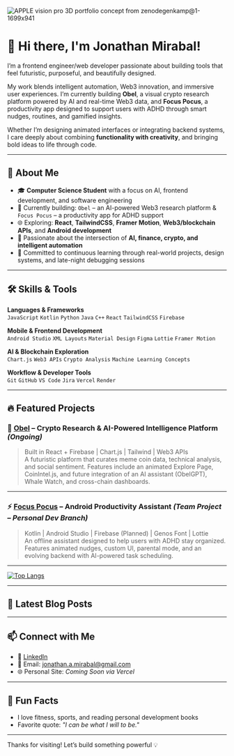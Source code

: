 
![APPLE vision pro 3D portfolio concept from zenodegenkamp@1-1699x941](https://github.com/user-attachments/assets/c5f17264-e48e-449a-aa92-445e1c7a0152)



# 👋 Hi there, I'm Jonathan Mirabal!

I’m a frontend engineer/web developer passionate about building tools that feel futuristic, purposeful, and beautifully designed.

My work blends intelligent automation, Web3 innovation, and immersive user experiences. I’m currently building **Obel**, a visual crypto research platform powered by AI and real-time Web3 data, and **Focus Pocus**, a productivity app designed to support users with ADHD through smart nudges, routines, and gamified insights.

Whether I’m designing animated interfaces or integrating backend systems, I care deeply about combining **functionality with creativity**, and bringing bold ideas to life through code.

---

## 🚀 About Me

- 🎓 **Computer Science Student** with a focus on AI, frontend development, and software engineering  
- 🧱 Currently building: `Obel` – an AI-powered Web3 research platform & `Focus Pocus` – a productivity app for ADHD support  
- 🌐 Exploring: **React**, **TailwindCSS**, **Framer Motion**, **Web3/blockchain APIs**, and **Android development**  
- 🤖 Passionate about the intersection of **AI, finance, crypto, and intelligent automation**  
- 🧠 Committed to continuous learning through real-world projects, design systems, and late-night debugging sessions  


---

## 🛠️ Skills & Tools

**Languages & Frameworks**  
`JavaScript` `Kotlin` `Python` `Java` `C++` `React` `TailwindCSS` `Firebase`

**Mobile & Frontend Development**  
`Android Studio` `XML Layouts` `Material Design` `Figma` `Lottie` `Framer Motion`

**AI & Blockchain Exploration**  
`Chart.js` `Web3 APIs` `Crypto Analysis` `Machine Learning Concepts`

**Workflow & Developer Tools**  
`Git` `GitHub` `VS Code` `Jira` `Vercel` `Render`


---

## 🔥 Featured Projects

### 🧠 [Obel](https://github.com/jonathanprogram2/obel) – Crypto Research & AI-Powered Intelligence Platform *(Ongoing)*  
> Built in React + Firebase | Chart.js | Tailwind | Web3 APIs  
A futuristic platform that curates meme coin data, technical analysis, and social sentiment. Features include an animated Explore Page, CoinIntel.js, and future integration of an AI assistant (ObelGPT), Whale Watch, and cross-chain dashboards.

---

### ⚡ [Focus Pocus](https://github.com/jonathanprogram2/focus-pocus/tree/dev) – Android Productivity Assistant *(Team Project – Personal Dev Branch)*  
> Kotlin | Android Studio | Firebase (Planned) | Genos Font | Lottie  
An offline assistant designed to help users with ADHD stay organized. Features animated nudges, custom UI, parental mode, and an evolving backend with AI-powered task scheduling.

---
[![Top Langs](https://github-readme-stats.vercel.app/api/top-langs/?username=jonathanprogram2&layout=pie)](https://github.com/anuraghazra/github-readme-stats)

---

## 📝 Latest Blog Posts

<!-- BLOG-POST-LIST:START -->
<!-- BLOG-POST-LIST:END -->

---

## 📫 Connect with Me

- 💼 [LinkedIn](https://www.linkedin.com/in/jonathanmirabal)  
- 📧 Email: [jonathan.a.mirabal@gmail.com](mailto:jonathan.a.mirabal@gmail.com)  
- 🌐 Personal Site: *Coming Soon via Vercel*

---

## 🧬 Fun Facts
- I love fitness, sports, and reading personal development books
- Favorite quote: _"I can be what I will to be."_

---

Thanks for visiting! Let’s build something powerful 💡

